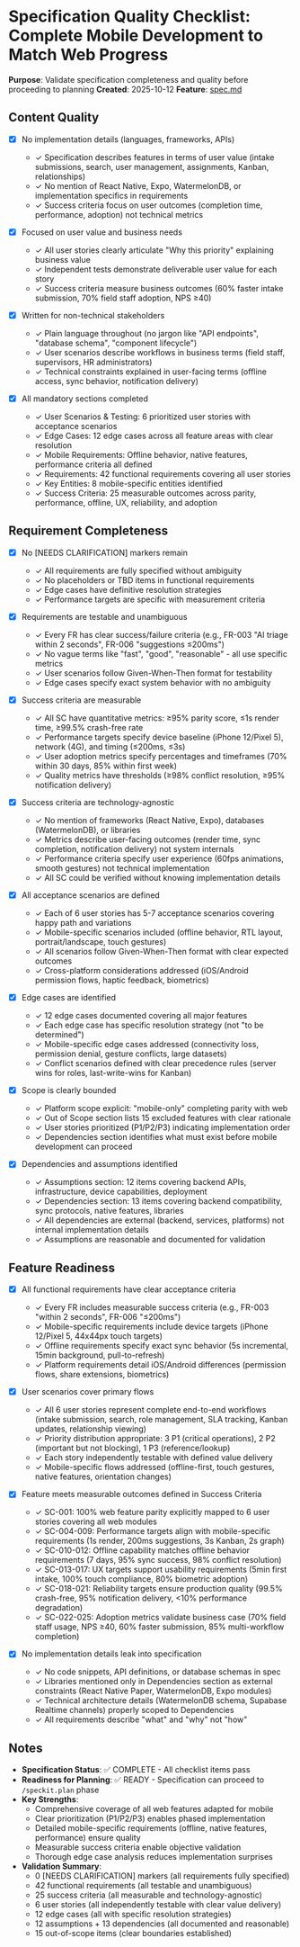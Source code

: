 # Specification Quality Checklist: Complete Mobile Development to Match Web Progress

**Purpose**: Validate specification completeness and quality before proceeding to planning
**Created**: 2025-10-12
**Feature**: [spec.md](../spec.md)

## Content Quality

- [x] No implementation details (languages, frameworks, APIs)
  - ✓ Specification describes features in terms of user value (intake submissions, search, user management, assignments, Kanban, relationships)
  - ✓ No mention of React Native, Expo, WatermelonDB, or implementation specifics in requirements
  - ✓ Success criteria focus on user outcomes (completion time, performance, adoption) not technical metrics

- [x] Focused on user value and business needs
  - ✓ All user stories clearly articulate "Why this priority" explaining business value
  - ✓ Independent tests demonstrate deliverable user value for each story
  - ✓ Success criteria measure business outcomes (60% faster intake submission, 70% field staff adoption, NPS ≥40)

- [x] Written for non-technical stakeholders
  - ✓ Plain language throughout (no jargon like "API endpoints", "database schema", "component lifecycle")
  - ✓ User scenarios describe workflows in business terms (field staff, supervisors, HR administrators)
  - ✓ Technical constraints explained in user-facing terms (offline access, sync behavior, notification delivery)

- [x] All mandatory sections completed
  - ✓ User Scenarios & Testing: 6 prioritized user stories with acceptance scenarios
  - ✓ Edge Cases: 12 edge cases across all feature areas with clear resolution
  - ✓ Mobile Requirements: Offline behavior, native features, performance criteria all defined
  - ✓ Requirements: 42 functional requirements covering all user stories
  - ✓ Key Entities: 8 mobile-specific entities identified
  - ✓ Success Criteria: 25 measurable outcomes across parity, performance, offline, UX, reliability, and adoption

## Requirement Completeness

- [x] No [NEEDS CLARIFICATION] markers remain
  - ✓ All requirements are fully specified without ambiguity
  - ✓ No placeholders or TBD items in functional requirements
  - ✓ Edge cases have definitive resolution strategies
  - ✓ Performance targets are specific with measurement criteria

- [x] Requirements are testable and unambiguous
  - ✓ Every FR has clear success/failure criteria (e.g., FR-003 "AI triage within 2 seconds", FR-006 "suggestions ≤200ms")
  - ✓ No vague terms like "fast", "good", "reasonable" - all use specific metrics
  - ✓ User scenarios follow Given-When-Then format for testability
  - ✓ Edge cases specify exact system behavior with no ambiguity

- [x] Success criteria are measurable
  - ✓ All SC have quantitative metrics: ≥95% parity score, ≤1s render time, ≥99.5% crash-free rate
  - ✓ Performance targets specify device baseline (iPhone 12/Pixel 5), network (4G), and timing (≤200ms, ≤3s)
  - ✓ User adoption metrics specify percentages and timeframes (70% within 30 days, 85% within first week)
  - ✓ Quality metrics have thresholds (≥98% conflict resolution, ≥95% notification delivery)

- [x] Success criteria are technology-agnostic
  - ✓ No mention of frameworks (React Native, Expo), databases (WatermelonDB), or libraries
  - ✓ Metrics describe user-facing outcomes (render time, sync completion, notification delivery) not system internals
  - ✓ Performance criteria specify user experience (60fps animations, smooth gestures) not technical implementation
  - ✓ All SC could be verified without knowing implementation details

- [x] All acceptance scenarios are defined
  - ✓ Each of 6 user stories has 5-7 acceptance scenarios covering happy path and variations
  - ✓ Mobile-specific scenarios included (offline behavior, RTL layout, portrait/landscape, touch gestures)
  - ✓ All scenarios follow Given-When-Then format with clear expected outcomes
  - ✓ Cross-platform considerations addressed (iOS/Android permission flows, haptic feedback, biometrics)

- [x] Edge cases are identified
  - ✓ 12 edge cases documented covering all major features
  - ✓ Each edge case has specific resolution strategy (not "to be determined")
  - ✓ Mobile-specific edge cases addressed (connectivity loss, permission denial, gesture conflicts, large datasets)
  - ✓ Conflict scenarios defined with clear precedence rules (server wins for roles, last-write-wins for Kanban)

- [x] Scope is clearly bounded
  - ✓ Platform scope explicit: "mobile-only" completing parity with web
  - ✓ Out of Scope section lists 15 excluded features with clear rationale
  - ✓ User stories prioritized (P1/P2/P3) indicating implementation order
  - ✓ Dependencies section identifies what must exist before mobile development can proceed

- [x] Dependencies and assumptions identified
  - ✓ Assumptions section: 12 items covering backend APIs, infrastructure, device capabilities, deployment
  - ✓ Dependencies section: 13 items covering backend compatibility, sync protocols, native features, libraries
  - ✓ All dependencies are external (backend, services, platforms) not internal implementation details
  - ✓ Assumptions are reasonable and documented for validation

## Feature Readiness

- [x] All functional requirements have clear acceptance criteria
  - ✓ Every FR includes measurable success criteria (e.g., FR-003 "within 2 seconds", FR-006 "≤200ms")
  - ✓ Mobile-specific requirements include device targets (iPhone 12/Pixel 5, 44x44px touch targets)
  - ✓ Offline requirements specify exact sync behavior (5s incremental, 15min background, pull-to-refresh)
  - ✓ Platform requirements detail iOS/Android differences (permission flows, share extensions, biometrics)

- [x] User scenarios cover primary flows
  - ✓ All 6 user stories represent complete end-to-end workflows (intake submission, search, role management, SLA tracking, Kanban updates, relationship viewing)
  - ✓ Priority distribution appropriate: 3 P1 (critical operations), 2 P2 (important but not blocking), 1 P3 (reference/lookup)
  - ✓ Each story independently testable with defined value delivery
  - ✓ Mobile-specific flows addressed (offline-first, touch gestures, native features, orientation changes)

- [x] Feature meets measurable outcomes defined in Success Criteria
  - ✓ SC-001: 100% web feature parity explicitly mapped to 6 user stories covering all web modules
  - ✓ SC-004-009: Performance targets align with mobile-specific requirements (1s render, 200ms suggestions, 3s Kanban, 2s graph)
  - ✓ SC-010-012: Offline capability matches offline behavior requirements (7 days, 95% sync success, 98% conflict resolution)
  - ✓ SC-013-017: UX targets support usability requirements (5min first intake, 100% touch compliance, 80% biometric adoption)
  - ✓ SC-018-021: Reliability targets ensure production quality (99.5% crash-free, 95% notification delivery, <10% performance degradation)
  - ✓ SC-022-025: Adoption metrics validate business case (70% field staff usage, NPS ≥40, 60% faster submission, 85% multi-workflow completion)

- [x] No implementation details leak into specification
  - ✓ No code snippets, API definitions, or database schemas in spec
  - ✓ Libraries mentioned only in Dependencies section as external constraints (React Native Paper, WatermelonDB, Expo modules)
  - ✓ Technical architecture details (WatermelonDB schema, Supabase Realtime channels) properly scoped to Dependencies
  - ✓ All requirements describe "what" and "why" not "how"

## Notes

- **Specification Status**: ✅ COMPLETE - All checklist items pass
- **Readiness for Planning**: ✅ READY - Specification can proceed to `/speckit.plan` phase
- **Key Strengths**:
  - Comprehensive coverage of all web features adapted for mobile
  - Clear prioritization (P1/P2/P3) enables phased implementation
  - Detailed mobile-specific requirements (offline, native features, performance) ensure quality
  - Measurable success criteria enable objective validation
  - Thorough edge case analysis reduces implementation surprises
- **Validation Summary**:
  - 0 [NEEDS CLARIFICATION] markers (all requirements fully specified)
  - 42 functional requirements (all testable and unambiguous)
  - 25 success criteria (all measurable and technology-agnostic)
  - 6 user stories (all independently testable with clear value delivery)
  - 12 edge cases (all with specific resolution strategies)
  - 12 assumptions + 13 dependencies (all documented and reasonable)
  - 15 out-of-scope items (clear boundaries established)
